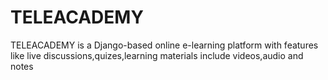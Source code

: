 # TELEACADEMY
TELEACADEMY is a Django-based  online e-learning platform with features like live discussions,quizes,learning materials include videos,audio and notes
